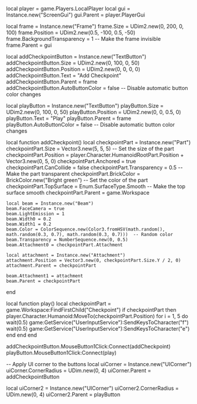 local player = game.Players.LocalPlayer
local gui = Instance.new("ScreenGui")
gui.Parent = player.PlayerGui

local frame = Instance.new("Frame")
frame.Size = UDim2.new(0, 200, 0, 100)
frame.Position = UDim2.new(0.5, -100, 0.5, -50)
frame.BackgroundTransparency = 1  -- Make the frame invisible
frame.Parent = gui

local addCheckpointButton = Instance.new("TextButton")
addCheckpointButton.Size = UDim2.new(0, 100, 0, 50)
addCheckpointButton.Position = UDim2.new(0, 0, 0, 0)
addCheckpointButton.Text = "Add Checkpoint"
addCheckpointButton.Parent = frame
addCheckpointButton.AutoButtonColor = false  -- Disable automatic button color changes

local playButton = Instance.new("TextButton")
playButton.Size = UDim2.new(0, 100, 0, 50)
playButton.Position = UDim2.new(0, 0, 0.5, 0)
playButton.Text = "Play"
playButton.Parent = frame
playButton.AutoButtonColor = false  -- Disable automatic button color changes

local function addCheckpoint()
    local checkpointPart = Instance.new("Part")
    checkpointPart.Size = Vector3.new(5, 5, 5)  -- Set the size of the part
    checkpointPart.Position = player.Character.HumanoidRootPart.Position + Vector3.new(0, 5, 0)
    checkpointPart.Anchored = true
    checkpointPart.CanCollide = false
    checkpointPart.Transparency = 0.5  -- Make the part transparent
    checkpointPart.BrickColor = BrickColor.new("Bright green")  -- Set the color of the part
    checkpointPart.TopSurface = Enum.SurfaceType.Smooth  -- Make the top surface smooth
    checkpointPart.Parent = game.Workspace

    local beam = Instance.new("Beam")
    beam.FaceCamera = true
    beam.LightEmission = 1
    beam.Width0 = 0.2
    beam.Width1 = 0.2
    beam.Color = ColorSequence.new(Color3.fromHSV(math.random(), math.random(0.3, 0.7), math.random(0.3, 0.7)))  -- Random color
    beam.Transparency = NumberSequence.new(0, 0.5)
    beam.Attachment0 = checkpointPart.Attachment

    local attachment = Instance.new("Attachment")
    attachment.Position = Vector3.new(0, checkpointPart.Size.Y / 2, 0)
    attachment.Parent = checkpointPart

    beam.Attachment1 = attachment
    beam.Parent = checkpointPart
end

local function play()
    local checkpointPart = game.Workspace:FindFirstChild("Checkpoint")
    if checkpointPart then
        player.Character.Humanoid:MoveTo(checkpointPart.Position)
        for i = 1, 5 do
            wait(0.5)
            game:GetService("UserInputService"):SendKeysToCharacter("f")
            wait(0.5)
            game:GetService("UserInputService"):SendKeysToCharacter("e")
        end
    end
end

addCheckpointButton.MouseButton1Click:Connect(addCheckpoint)
playButton.MouseButton1Click:Connect(play)

-- Apply UI corner to the buttons
local uiCorner = Instance.new("UICorner")
uiCorner.CornerRadius = UDim.new(0, 4)
uiCorner.Parent = addCheckpointButton

local uiCorner2 = Instance.new("UICorner")
uiCorner2.CornerRadius = UDim.new(0, 4)
uiCorner2.Parent = playButton
